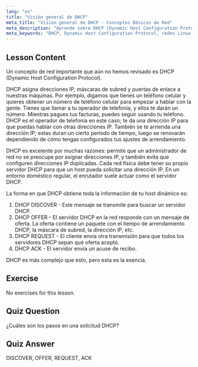 ```yaml
---
lang: "es"
title: "Visión general de DHCP"
meta_title: "Visión general de DHCP - Conceptos Básicos de Red"
meta_description: "Aprende sobre DHCP (Dynamic Host Configuration Protocol) en Linux. Comprende cómo DHCP asigna direcciones IP y su proceso de cuatro pasos. ¡Comienza tu viaje en redes Linux!"
meta_keywords: "DHCP, Dynamic Host Configuration Protocol, redes Linux, dirección IP, tutorial DHCP, principiante, guía"
---
```


## Lesson Content

Un concepto de red importante que aún no hemos revisado es DHCP (Dynamic Host Configuration Protocol).

DHCP asigna direcciones IP, máscaras de subred y puertas de enlace a nuestras máquinas. Por ejemplo, digamos que tienes un teléfono celular y quieres obtener un número de teléfono celular para empezar a hablar con la gente. Tienes que llamar a tu operador de telefonía, y ellos te darán un número. Mientras pagues tus facturas, puedes seguir usando tu teléfono. DHCP es el operador de telefonía en este caso; te da una dirección IP para que puedas hablar con otras direcciones IP. También se te arrienda una dirección IP; estas duran un cierto período de tiempo, luego se renovarán dependiendo de cómo tengas configurados tus ajustes de arrendamiento.

DHCP es excelente por muchas razones: permite que un administrador de red no se preocupe por asignar direcciones IP, y también evita que configuren direcciones IP duplicadas. Cada red física debe tener su propio servidor DHCP para que un host pueda solicitar una dirección IP. En un entorno doméstico regular, el enrutador suele actuar como el servidor DHCP.

La forma en que DHCP obtiene toda la información de tu host dinámico es:

1. DHCP DISCOVER - Este mensaje se transmite para buscar un servidor DHCP.
2. DHCP OFFER - El servidor DHCP en la red responde con un mensaje de oferta. La oferta contiene un paquete con el tiempo de arrendamiento DHCP, la máscara de subred, la dirección IP, etc.
3. DHCP REQUEST - El cliente envía otra transmisión para que todos los servidores DHCP sepan qué oferta aceptó.
4. DHCP ACK - El servidor envía un acuse de recibo.

DHCP es más complejo que esto, pero esta es la esencia.

## Exercise

No exercises for this lesson.

## Quiz Question

¿Cuáles son los pasos en una solicitud DHCP?

## Quiz Answer

DISCOVER, OFFER, REQUEST, ACK

